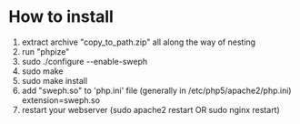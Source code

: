 # How to install

1. extract archive "copy_to_path.zip" all along the way of nesting
2. run "phpize"
3. sudo ./configure --enable-sweph
4. sudo make
5. sudo make install
6. add "sweph.so" to 'php.ini' file (generally in /etc/php5/apache2/php.ini) extension=sweph.so
7. restart your webserver (sudo apache2 restart OR sudo nginx restart)
